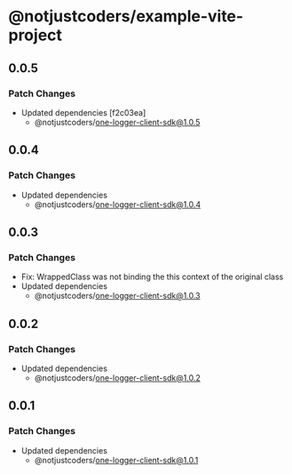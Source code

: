 # @notjustcoders/example-vite-project

## 0.0.5

### Patch Changes

- Updated dependencies [f2c03ea]
  - @notjustcoders/one-logger-client-sdk@1.0.5

## 0.0.4

### Patch Changes

- Updated dependencies
  - @notjustcoders/one-logger-client-sdk@1.0.4

## 0.0.3

### Patch Changes

- Fix: WrappedClass was not binding the this context of the original class
- Updated dependencies
  - @notjustcoders/one-logger-client-sdk@1.0.3

## 0.0.2

### Patch Changes

- Updated dependencies
  - @notjustcoders/one-logger-client-sdk@1.0.2

## 0.0.1

### Patch Changes

- Updated dependencies
  - @notjustcoders/one-logger-client-sdk@1.0.1
